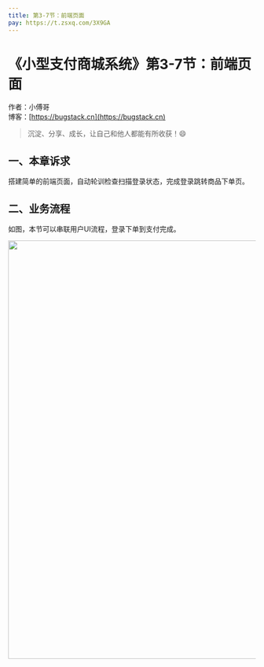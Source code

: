 ```yaml
---
title: 第3-7节：前端页面
pay: https://t.zsxq.com/3X9GA
---
```


# 《小型支付商城系统》第3-7节：前端页面

作者：小傅哥
<br/>博客：[https://bugstack.cn](https://bugstack.cn)

> 沉淀、分享、成长，让自己和他人都能有所收获！😄

## 一、本章诉求

搭建简单的前端页面，自动轮训检查扫描登录状态，完成登录跳转商品下单页。

## 二、业务流程

如图，本节可以串联用户UI流程，登录下单到支付完成。

<div align="center">
    <img src="https://bugstack.cn/images/article/project/s-pay-mall/s-pay-mall-0-01.png" width="850px">
</div>